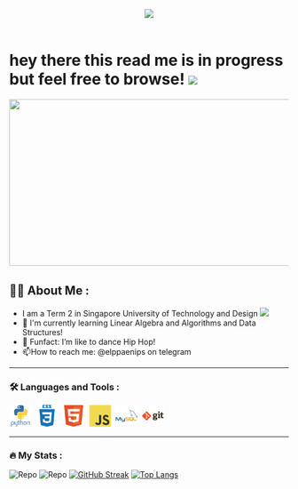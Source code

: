 <div id="header" align="center">
  <img src="https://media.giphy.com/media/M9gbBd9nbDrOTu1Mqx/giphy.gif" width="100"/>
</div>

<div align="center">
  <img src="https://komarev.com/ghpvc/?username=p-ineapple&style=flat-square&color=blue" alt=""/>
</div>
<h1>
  hey there this read me is in progress but feel free to browse!
  <img src="https://media.giphy.com/media/hvRJCLFzcasrR4ia7z/giphy.gif" width="30px"/>
</h1>
<div align="center">
  <img src="https://media.giphy.com/media/dWesBcTLavkZuG35MI/giphy.gif" width="600" height="300"/>
</div>

## :woman_technologist: About Me :

- I am a Term 2 in Singapore University of Technology and Design <img src="https://media.giphy.com/media/WUlplcMpOCEmTGBtBW/giphy.gif" width="30">
- 🔭 I'm currently learning Linear Algebra and Algorithms and Data Structures!
- 💃 Funfact: I’m like to dance Hip Hop!
- :mailbox:How to reach me: @elppaenips on telegram
---

### :hammer_and_wrench: Languages and Tools :
<div>
  <img src="https://github.com/devicons/devicon/blob/master/icons/python/python-original-wordmark.svg" title="Python" alt="Java" width="40" height="40"/>&nbsp;
  <img src="https://github.com/devicons/devicon/blob/master/icons/css3/css3-plain-wordmark.svg"  title="CSS3" alt="CSS" width="40" height="40"/>&nbsp;
  <img src="https://github.com/devicons/devicon/blob/master/icons/html5/html5-original.svg" title="HTML5" alt="HTML" width="40" height="40"/>&nbsp;
  <img src="https://github.com/devicons/devicon/blob/master/icons/javascript/javascript-original.svg" title="JavaScript" alt="JavaScript" width="40" height="40"/>&nbsp;
  <img src="https://github.com/devicons/devicon/blob/master/icons/mysql/mysql-original-wordmark.svg" title="MySQL"  alt="MySQL" width="40" height="40"/>&nbsp;
  <img src="https://github.com/devicons/devicon/blob/master/icons/git/git-original-wordmark.svg" title="Git" **alt="Git" width="40" height="40"/>
</div>

---

### :fire: My Stats :
![Repo](https://github-readme-stats.vercel.app/api/pin/?username=p-ineapple&repo=CapstoneprojectFinal&show_icons=true&theme=monokai)
![Repo](https://github-readme-stats.vercel.app/api/pin/?username=p-ineapple&repo=gavi&show_icons=true&theme=monokai)
[![GitHub Streak](http://github-readme-streak-stats.herokuapp.com?user=p-ineapple&theme=dark&background=000000)](https://git.io/streak-stats)
[![Top Langs](https://github-readme-stats.vercel.app/api/top-langs/?username=p-ineapple&layout=compact&theme=vision-friendly-dark)](https://github.com/anuraghazra/github-readme-stats)
